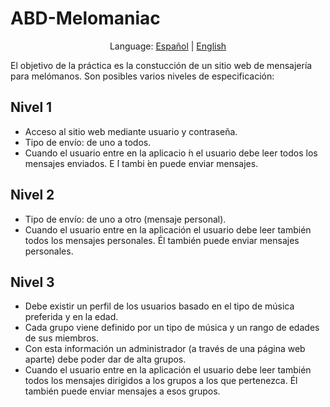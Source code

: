 # ABD-Melomaniac

<p align="center">
  <span>Language:</span> 
  <a href="https://github.com/martapastor/ABD-Melomaniac">Español</a> |
  <a href="https://github.com/martapastor/ABD-Melomaniac/blob/master/english.md">English</a> 
</p>
El objetivo de la práctica es la constucción de un sitio web de mensajería para melómanos. Son posibles varios niveles de especificación:

## Nivel 1
* Acceso al sitio web mediante usuario y contraseña.
* Tipo de envío: de uno a todos.
* Cuando el usuario entre en la aplicacio ́n el usuario debe leer todos los mensajes enviados. E ́l tambi ́en puede enviar mensajes.

## Nivel 2
* Tipo de envío: de uno a otro (mensaje personal).
* Cuando el usuario entre en la aplicación el usuario debe leer también todos los mensajes personales. Él también puede enviar mensajes personales.

## Nivel 3
* Debe existir un perfil de los usuarios basado en el tipo de música preferida y en la edad.
* Cada grupo viene definido por un tipo de música y un rango de edades de sus miembros.
* Con esta información un administrador (a través de una página web aparte) debe poder dar de alta grupos.
* Cuando el usuario entre en la aplicación el usuario debe leer también todos los mensajes dirigidos a los grupos a los que pertenezca. Él también puede enviar mensajes a esos grupos.
